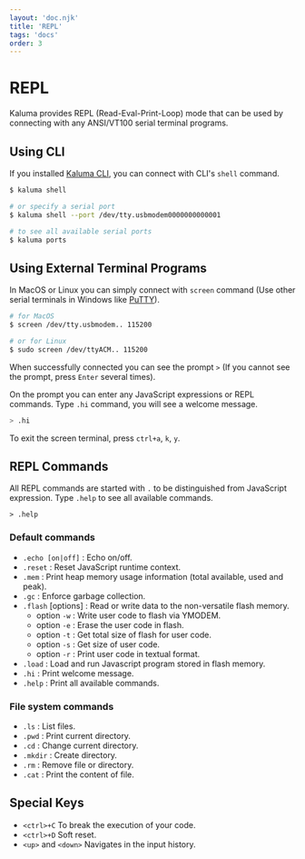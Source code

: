 ```yaml
---
layout: 'doc.njk'
title: 'REPL'
tags: 'docs'
order: 3
---
```


# REPL

Kaluma provides REPL (Read-Eval-Print-Loop) mode that can be used by connecting with any ANSI/VT100 serial terminal programs.

## Using CLI

If you installed [Kaluma CLI](https://github.com/kaluma-project/kaluma-cli), you can connect with CLI's `shell` command.

```bash
$ kaluma shell

# or specify a serial port
$ kaluma shell --port /dev/tty.usbmodem0000000000001

# to see all available serial ports
$ kaluma ports
```

## Using External Terminal Programs

In MacOS or Linux you can simply connect with `screen` command (Use other serial terminals in Windows like [PuTTY](https://www.putty.org/)).

```bash
# for MacOS
$ screen /dev/tty.usbmodem.. 115200

# or for Linux
$ sudo screen /dev/ttyACM.. 115200
```

When successfully connected you can see the prompt `>` (If you cannot see the prompt, press `Enter` several times).

On the prompt you can enter any JavaScript expressions or REPL commands. Type `.hi` command, you will see a welcome message.

```bash
> .hi
```

To exit the screen terminal, press `ctrl+a`, `k`, `y`.

## REPL Commands

All REPL commands are started with `.` to be distinguished from JavaScript expression. Type `.help` to see all available commands.

```plain
> .help
```

### Default commands

- `.echo [on|off]` : Echo on/off.
- `.reset` : Reset JavaScript runtime context.
- `.mem` : Print heap memory usage information (total available, used and peak).
- `.gc` : Enforce garbage collection.
- `.flash` \[options] : Read or write data to the non-versatile flash memory.
  - option `-w` : Write user code to flash via YMODEM.
  - option `-e` : Erase the user code in flash.
  - option `-t` : Get total size of flash for user code.
  - option `-s` : Get size of user code.
  - option `-r` : Print user code in textual format.
- `.load` : Load and run Javascript program stored in flash memory.
- `.hi` : Print welcome message.
- `.help` : Print all available commands.

### File system commands

- `.ls` : List files.
- `.pwd` : Print current directory.
- `.cd` : Change current directory.
- `.mkdir` : Create directory.
- `.rm` : Remove file or directory.
- `.cat` : Print the content of file.

## Special Keys

- `<ctrl>+C` To break the execution of your code.
- `<ctrl>+D` Soft reset.
- `<up>` and `<down>` Navigates in the input history.
